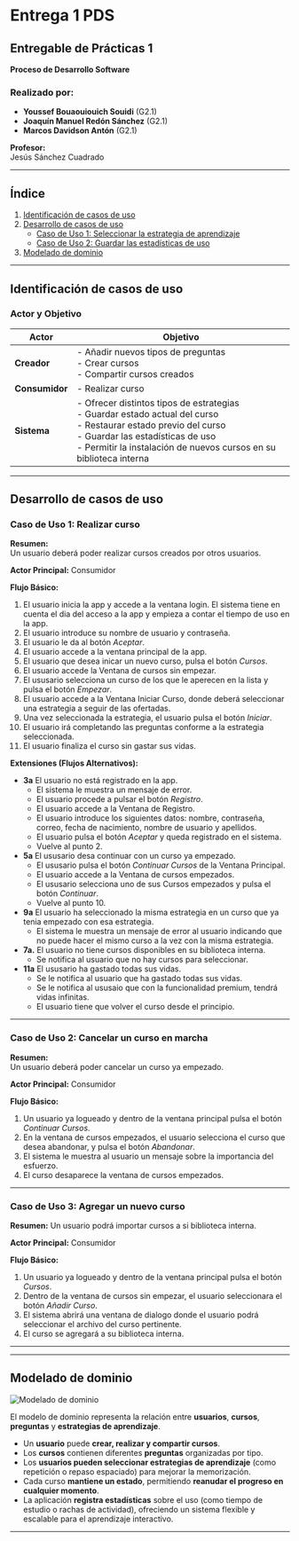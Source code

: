 # Entrega 1 PDS

## Entregable de Prácticas 1  
**Proceso de Desarrollo Software**

### Realizado por:  
- **Youssef Bouaouiouich Souidi** (G2.1)  
- **Joaquín Manuel Redón Sánchez** (G2.1)  
- **Marcos Davidson Antón** (G2.1)  

**Profesor:**  
Jesús Sánchez Cuadrado  

---

## Índice  
1. [Identificación de casos de uso](#identificación-de-casos-de-uso)  
2. [Desarrollo de casos de uso](#desarrollo-de-casos-de-uso)  
   - [Caso de Uso 1: Seleccionar la estrategia de aprendizaje](#caso-de-uso-1-seleccionar-la-estrategia-de-aprendizaje)  
   - [Caso de Uso 2: Guardar las estadísticas de uso](#caso-de-uso-2-guardar-las-estadísticas-de-uso)  
3. [Modelado de dominio](#modelado-de-dominio)  

---

## Identificación de casos de uso  

### Actor y Objetivo  

| Actor   | Objetivo |
|---------|---------|
| **Creador** | - Añadir nuevos tipos de preguntas  <br>- Crear cursos  <br>- Compartir cursos creados |
| **Consumidor** | - Realizar curso |
| **Sistema** | - Ofrecer distintos tipos de estrategias  <br>- Guardar estado actual del curso  <br>- Restaurar estado previo del curso  <br>- Guardar las estadísticas de uso  <br>- Permitir la instalación de nuevos cursos en su biblioteca interna |

---

## Desarrollo de casos de uso  

### Caso de Uso 1: Realizar curso  

**Resumen:**  
Un usuario deberá poder realizar cursos creados por otros usuarios.

**Actor Principal:** Consumidor  

**Flujo Básico:**  
1. El usuario inicia la app y accede a la ventana login. El sistema tiene en cuenta el dia del acceso a la app y empieza a contar el tiempo de uso en la app.
2. El usuario introduce su nombre de usuario y contraseña.
3. El usuario le da al botón *Aceptar*.
4. El usuario accede a la ventana principal de la app.
5. El usuario que desea inicar un nuevo curso, pulsa el botón *Cursos*.
6. El usuario accede la Ventana de cursos sin empezar.
7. El ususario selecciona un curso de los que le aperecen en la lista y pulsa el botón *Empezar*. 
8. El usuario accede a la Ventana Iniciar Curso, donde deberá seleccionar una estrategia a seguir de las ofertadas.
9. Una vez seleccionada la estrategia, el usuario pulsa el botón *Iniciar*.
10. El usuario irá completando las preguntas conforme a la estrategia seleccionada.
11. El usuario finaliza el curso sin gastar sus vidas.

**Extensiones (Flujos Alternativos):**  
- **3a** El usuario no está registrado en la app.
   - El sistema le muestra un mensaje de error.
   - El usuario procede a pulsar el botón *Registro*.
   - El usuario accede a la Ventana de Registro.
   - El usuario introduce los siguientes datos: nombre, contraseña, correo, fecha de nacimiento, nombre de usuario y apellidos.
   - El usuario pulsa el botón *Aceptar* y queda registrado en el sistema.
   - Vuelve al punto 2.
- **5a** El ususario desa continuar con un curso ya empezado.
   - El ususario pulsa el botón *Continuar Cursos* de la Ventana Principal.
   - El usuario accede a la Ventana de cursos empezados.
   - El ususario selecciona uno de sus Cursos empezados y pulsa el botón *Continuar*.
   - Vuelve al punto 10.
- **9a** El usuario ha seleccionado la misma estrategia en un curso que ya tenia empezado con esa estrategia.
   - El sistema le muestra un mensaje de error al usuario indicando que no puede hacer el mismo curso a la vez con la misma estrategia.
- **7a.** El usuario no tiene cursos disponibles en su biblioteca interna.  
  - Se notifica al usuario que no hay cursos para seleccionar.  
- **11a** El ususario ha gastado todas sus vidas.
  - Se le notifica al usuario que ha gastado todas sus vidas.
  - Se le notifica al ususaio que con la funcionalidad premium, tendrá vidas infinitas.
  - El usuario tiene que volver el curso desde el principio.
---

### Caso de Uso 2: Cancelar un curso en marcha
**Resumen:**  
Un usuario deberá poder cancelar un curso ya empezado.

**Actor Principal:** Consumidor  

**Flujo Básico:**
1. Un usuario ya logueado y dentro de la ventana principal pulsa el botón *Continuar Cursos*.
2. En la ventana de cursos empezados, el usuario selecciona el curso que desea abandonar, y pulsa el botón *Abandonar*.
3. El sistema le muestra al usuario un mensaje sobre la importancia del esfuerzo.
4. El curso desaparece la ventana de cursos empezados.

---

### Caso de Uso 3: Agregar un nuevo curso

**Resumen:**
Un usuario podrá importar cursos a si biblioteca interna.

**Actor Principal:** Consumidor

**Flujo Básico:**
1. Un usuario ya logueado y dentro de la ventana principal pulsa el botón *Cursos*.
2. Dentro de la ventana de cursos sin empezar, el usuario seleccionara el botón *Añadir Curso*.
3. El sistema abrirá una ventana de dialogo donde el usuario podrá seleccionar el archivo del curso pertinente.
4. El curso se agregará a su biblioteca interna.
---


---

## Modelado de dominio  
![Modelado de dominio](https://github.com/YoussefUMU/proyecto-pds-24-25/blob/90fbfc3be5f7380470d30521d0d30e1a68d188ca/Recursos%20Entrega%20Opcional/modelado/Modelado.drawio.jpg)

El modelo de dominio representa la relación entre **usuarios**, **cursos**, **preguntas** y **estrategias de aprendizaje**.  

- Un **usuario** puede **crear, realizar y compartir cursos**.  
- Los **cursos** contienen diferentes **preguntas** organizadas por tipo.  
- Los **usuarios pueden seleccionar estrategias de aprendizaje** (como repetición o repaso espaciado) para mejorar la memorización.  
- Cada curso **mantiene un estado**, permitiendo **reanudar el progreso en cualquier momento**.  
- La aplicación **registra estadísticas** sobre el uso (como tiempo de estudio o rachas de actividad), ofreciendo un sistema flexible y escalable para el aprendizaje interactivo.  

---
